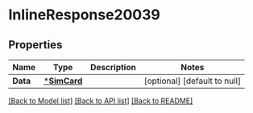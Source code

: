 # InlineResponse20039

## Properties
Name | Type | Description | Notes
------------ | ------------- | ------------- | -------------
**Data** | [***SimCard**](SIMCard.md) |  | [optional] [default to null]

[[Back to Model list]](../README.md#documentation-for-models) [[Back to API list]](../README.md#documentation-for-api-endpoints) [[Back to README]](../README.md)

